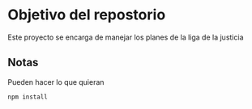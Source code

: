 # Objetivo del repostorio

Este proyecto se encarga de manejar los planes de la liga de la justicia 

## Notas

Pueden hacer lo que quieran

`npm install`


